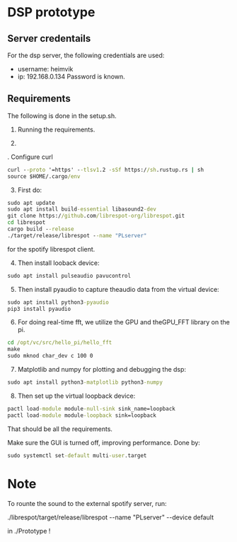 # DSP prototype

## Server credentails
For the dsp server, the following credentials are used:
- username: heimvik
- ip: 192.168.0.134
Password is known.

## Requirements
The following is done in the setup.sh.
1. Running the requirements.

2.
. Configure curl
```cmd
curl --proto '=https' --tlsv1.2 -sSf https://sh.rustup.rs | sh
source $HOME/.cargo/env
```

3. First do:
```cmd
sudo apt update
sudo apt install build-essential libasound2-dev
git clone https://github.com/librespot-org/librespot.git
cd librespot
cargo build --release
./target/release/librespot --name "PLserver"
```
for the spotify librespot client.

4. Then install looback device:
```cmd
sudo apt install pulseaudio pavucontrol
```

5. Then install pyaudio to capture theaudio data from the virtual device:
```cmd
sudo apt install python3-pyaudio
pip3 install pyaudio
```

6. For doing real-time fft, we utilize the GPU and theGPU_FFT library on the pi.
```cmd
cd /opt/vc/src/hello_pi/hello_fft
make
sudo mknod char_dev c 100 0
```

7. Matplotlib and numpy for plotting and debugging the dsp:
```cmd
sudo apt install python3-matplotlib python3-numpy
```

8. Then set up the virtual loopback device:
```cmd
pactl load-module module-null-sink sink_name=loopback
pactl load-module module-loopback sink=loopback
```

That should be all the requirements.

Make sure the GUI is turned off, improving performance. Done by:
```cmd
sudo systemctl set-default multi-user.target
```

# Note
To rounte the sound to the external spotify server, run:

./librespot/target/release/librespot --name "PLserver" --device default

in ./Prototype !